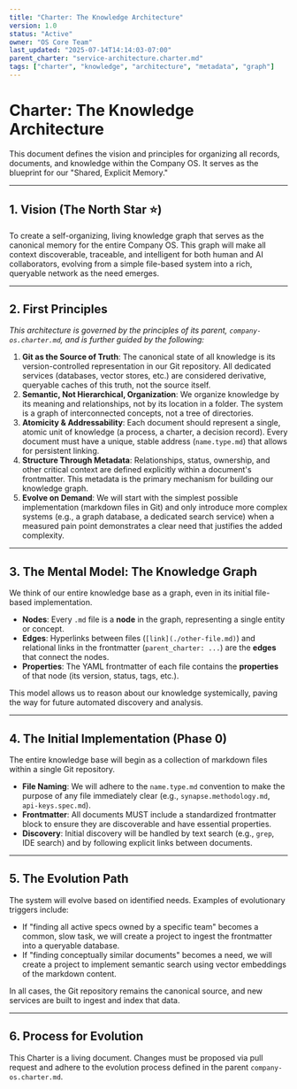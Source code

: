 ```yaml
---
title: "Charter: The Knowledge Architecture"
version: 1.0
status: "Active"
owner: "OS Core Team"
last_updated: "2025-07-14T14:14:03-07:00"
parent_charter: "service-architecture.charter.md"
tags: ["charter", "knowledge", "architecture", "metadata", "graph"]
---
```


# **Charter: The Knowledge Architecture**

This document defines the vision and principles for organizing all records, documents, and knowledge within the Company OS. It serves as the blueprint for our "Shared, Explicit Memory."

---

## **1. Vision (The North Star ⭐)**

To create a self-organizing, living knowledge graph that serves as the canonical memory for the entire Company OS. This graph will make all context discoverable, traceable, and intelligent for both human and AI collaborators, evolving from a simple file-based system into a rich, queryable network as the need emerges.

---

## **2. First Principles**

*This architecture is governed by the principles of its parent, `company-os.charter.md`, and is further guided by the following:*

1.  **Git as the Source of Truth**: The canonical state of all knowledge is its version-controlled representation in our Git repository. All dedicated services (databases, vector stores, etc.) are considered derivative, queryable caches of this truth, not the source itself.
2.  **Semantic, Not Hierarchical, Organization**: We organize knowledge by its meaning and relationships, not by its location in a folder. The system is a graph of interconnected concepts, not a tree of directories.
3.  **Atomicity & Addressability**: Each document should represent a single, atomic unit of knowledge (a process, a charter, a decision record). Every document must have a unique, stable address (`name.type.md`) that allows for persistent linking.
4.  **Structure Through Metadata**: Relationships, status, ownership, and other critical context are defined explicitly within a document's frontmatter. This metadata is the primary mechanism for building our knowledge graph.
5.  **Evolve on Demand**: We will start with the simplest possible implementation (markdown files in Git) and only introduce more complex systems (e.g., a graph database, a dedicated search service) when a measured pain point demonstrates a clear need that justifies the added complexity.

---

## **3. The Mental Model: The Knowledge Graph**

We think of our entire knowledge base as a graph, even in its initial file-based implementation.

* **Nodes**: Every `.md` file is a **node** in the graph, representing a single entity or concept.
* **Edges**: Hyperlinks between files (`[link](./other-file.md)`) and relational links in the frontmatter (`parent_charter: ...`) are the **edges** that connect the nodes.
* **Properties**: The YAML frontmatter of each file contains the **properties** of that node (its version, status, tags, etc.).

This model allows us to reason about our knowledge systemically, paving the way for future automated discovery and analysis.

---

## **4. The Initial Implementation (Phase 0)**

The entire knowledge base will begin as a collection of markdown files within a single Git repository.

* **File Naming**: We will adhere to the `name.type.md` convention to make the purpose of any file immediately clear (e.g., `synapse.methodology.md`, `api-keys.spec.md`).
* **Frontmatter**: All documents MUST include a standardized frontmatter block to ensure they are discoverable and have essential properties.
* **Discovery**: Initial discovery will be handled by text search (e.g., `grep`, IDE search) and by following explicit links between documents.

---

## **5. The Evolution Path**

The system will evolve based on identified needs. Examples of evolutionary triggers include:

* If "finding all active specs owned by a specific team" becomes a common, slow task, we will create a project to ingest the frontmatter into a queryable database.
* If "finding conceptually similar documents" becomes a need, we will create a project to implement semantic search using vector embeddings of the markdown content.

In all cases, the Git repository remains the canonical source, and new services are built to ingest and index that data.

---

## **6. Process for Evolution**

This Charter is a living document. Changes must be proposed via pull request and adhere to the evolution process defined in the parent `company-os.charter.md`.
